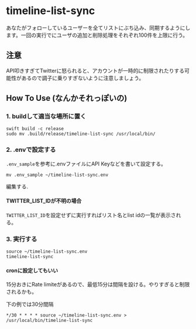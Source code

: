 # timeline-list-sync

あなたがフォローしているユーザーを全てリストにぶち込み、同期するようにします。一回の実行でにユーザの追加と削除処理をそれぞれ100件を上限に行う。

## 注意

API叩きすぎてTwitterに怒られると、アカウントが一時的に制限されたりする可能性があるので調子に乗りすぎないように注意しましょう。

## How To Use (なんかそれっぽいの)

### 1. buildして適当な場所に置く

```
swift build -c release
sudo mv .build/release/timeline-list-sync /usr/local/bin/
```

### 2. .envで設定する

```.env_sample```を参考に.envファイルにAPI Keyなどを書いて設定する。

```
mv .env_sample ~/timeline-list-sync.env
```

編集する.

#### TWITTER_LIST_IDが不明の場合

```TWITTER_LIST_ID```を設定せずに実行すればリスト名とlist idの一覧が表示される。

### 3. 実行する

```
source ~/timeline-list-sync.env
timeline-list-sync
```

#### cronに設定してもいい

15分おきにRate limiteがあるので、最低15分は間隔を設ける。やりすぎると制限されるかも。

下の例では30分間隔

```
*/30 * * * * source ~/timeline-list-sync.env > /usr/local/bin/timeline-list-sync
```
